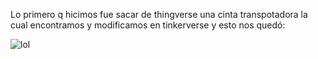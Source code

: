 Lo primero q hicimos fue sacar de thingverse una cinta transpotadora la cual encontramos y modificamos en tinkerverse y esto nos quedó:

![lol](https://github.com/user-attachments/assets/9717fffa-ad05-4a39-9af5-799ca8834523)
